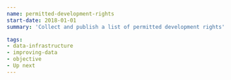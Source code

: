 ```yaml
---
name: permitted-development-rights
start-date: 2018-01-01
summary: 'Collect and publish a list of permitted development rights'

tags:
- data-infrastructure
- improving-data
- objective
- Up next
---
```


